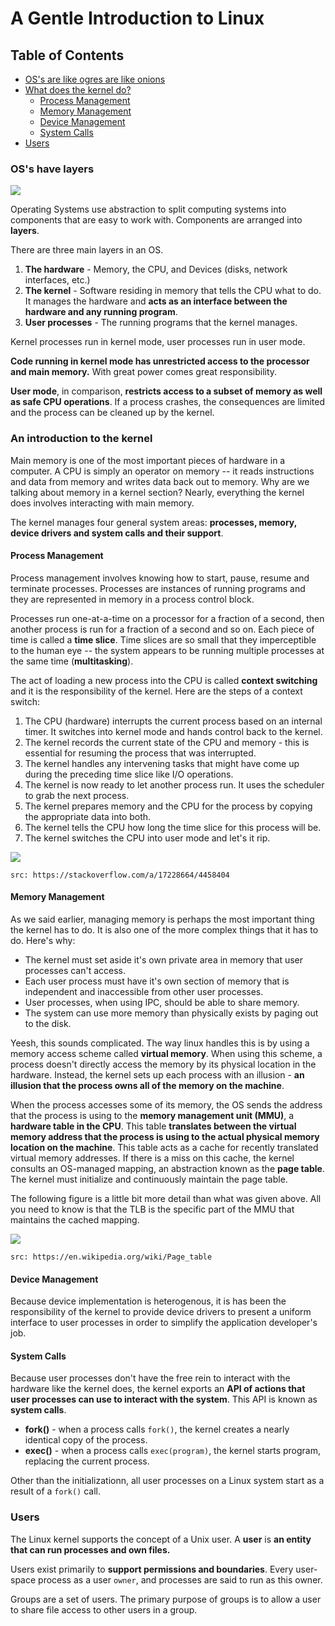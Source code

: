 # A Gentle Introduction to Linux

## Table of Contents
* [OS's are like ogres are like onions](#oss-have-layers)
* [What does the kernel do?](#an-introduction-to-the-kernel)
    * [Process Management](#process-management)
    * [Memory Management](#memory-management)
    * [Device Management](#device-management)
    * [System Calls](#system-calls)
* [ Users](#users)

### OS's have layers

![](https://media.giphy.com/media/pyQV6sy5qOALu/giphy.gif)

Operating Systems use abstraction to split computing systems into components that are easy to work with. Components are arranged into **layers**.

There are three main layers in an OS.
1. **The hardware** - Memory, the CPU, and Devices (disks, network interfaces, etc.)
2. **The kernel** - Software residing in memory that tells the CPU what to do. It manages the hardware and **acts as an interface between the hardware and any running program**.
3. **User processes** - The running programs that the kernel manages.

Kernel processes run in kernel mode, user processes run in user mode. 

**Code running in kernel mode has unrestricted access to the processor and main memory.** With great power comes great responsibility.

**User mode**, in comparison, **restricts access to a subset of memory as well as safe CPU operations**. If a process crashes, the consequences are limited and the process can be cleaned up by the kernel.

### An introduction to the kernel

Main memory is one of the most important pieces of hardware in a computer. A CPU is simply an operator on memory -- it reads instructions and data from memory and writes data back out to memory. Why are we talking about memory in a kernel section? Nearly, everything the kernel does involves interacting with main memory.

The kernel manages four general system areas: **processes, memory, device drivers and system calls and their support**.

#### Process Management

Process management involves knowing how to start, pause, resume and terminate processes. Processes are instances of running programs and they are represented in memory in a process control block.

Processes run one-at-a-time on a processor for a fraction of a second, then another process is run for a fraction of a second and so on. Each piece of time is called a **time slice**. Time slices are so small that they imperceptible to the human eye -- the system appears to be running multiple processes at the same time (**multitasking**).

The act of loading a new process into the CPU is called **context switching** and it is the responsibility of the kernel. Here are the steps of a context switch:


1. The CPU (hardware) interrupts the current process based on an internal timer. It switches into kernel mode and hands control back to the kernel.
2. The kernel records the current state of the CPU and memory - this is essential for resuming the process that was interrupted.
3. The kernel handles any intervening tasks that might have come up during the preceding time slice like I/O operations.
4. The kernel is now ready to let another process run. It uses the scheduler to grab the next process.
5. The kernel prepares memory and the CPU for the process by copying the appropriate data into both. 
6. The kernel tells the CPU how long the time slice for this process will be.
7. The kernel switches the CPU into user mode and let's it rip.

![](https://i.stack.imgur.com/6h1xc.png)

`src: https://stackoverflow.com/a/17228664/4458404`

#### Memory Management

As we said earlier, managing memory is perhaps the most important thing the kernel has to do. It is also one of the more complex things that it has to do. Here's why: 

* The kernel must set aside it's own private area in memory that user processes can't access. 
* Each user process must have it's own section of memory that is independent and inaccessible from other user processes.
* User processes, when using IPC, should be able to share memory.
* The system can use more memory than physically exists by paging out to the disk.

Yeesh, this sounds complicated. The way linux handles this is by using a memory access scheme called **virtual memory**. When using this scheme, a process doesn't directly access the memory by its physical location in the hardware. Instead, the kernel sets up each process with an illusion - **an illusion that the process owns all of the memory on the machine**.

When the process accesses some of its memory, the OS sends the address that the process is using to the **memory management unit (MMU)**, a **hardware table in the CPU**. This table **translates between the virtual memory address that the process is using to the actual physical memory location on the machine**. This table acts as a cache for recently translated virtual memory addresses. If there is a miss on this cache, the kernel consults an OS-managed mapping, an abstraction known as the **page table**. The kernel must initialize and continuously maintain the page table.

The following figure is a little bit more detail than what was given above. All you need to know is that the TLB is the specific part of the MMU that maintains the cached mapping.

![](https://upload.wikimedia.org/wikipedia/commons/thumb/b/be/Page_table_actions.svg/2880px-Page_table_actions.svg.png)

`src: https://en.wikipedia.org/wiki/Page_table`

#### Device Management

Because device implementation is heterogenous, it is has been the responsibility of the kernel to provide device drivers to present a uniform interface to user processes in order to simplify the application developer's job. 

#### System Calls

Because user processes don't have the free rein to interact with the hardware like the kernel does, the kernel exports an **API of actions that user processes can use to interact with the system**. This API is known as **system calls**. 

* **fork()** - when a process calls `fork()`, the kernel creates a nearly identical copy of the process.
* **exec()** - when a process calls `exec(program)`, the kernel starts program, replacing the current process.

Other than the initializationn, all user processes on a Linux system start as a result of a `fork()` call.

### Users

The Linux kernel supports the concept of a Unix user. A **user** is **an entity that can run processes and own files.** 

Users exist primarily to **support permissions and boundaries**. Every user-space process as a user `owner`, and processes are said to run as this owner.

Groups are a set of users. The primary purpose of groups is to allow a user to share file access to other users in a group.

